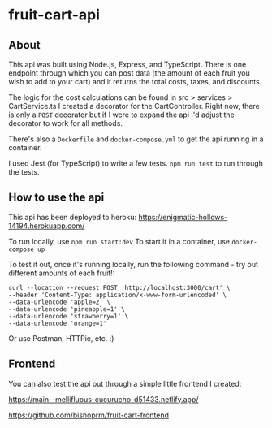 # fruit-cart-api

## About

This api was built using Node.js, Express, and TypeScript. There is one endpoint through which you can post data (the amount of each fruit you wish to add to your cart) and it returns the total costs, taxes, and discounts.

The logic for the cost calculations can be found in src > services > CartService.ts
I created a decorator for the CartController. Right now, there is only a `POST` decorator but if I were to expand the api I'd adjust the decorator to work for all methods.

There's also a `Dockerfile` and `docker-compose.yml` to get the api running in a container.

I used Jest (for TypeScript) to write a few tests. `npm run test` to run through the tests.

## How to use the api

This api has been deployed to heroku: https://enigmatic-hollows-14194.herokuapp.com/

To run locally, use `npm run start:dev`
To start it in a container, use `docker-compose up`

To test it out, once it's running locally, run the following command - try out different amounts of each fruit!:

```
curl --location --request POST 'http://localhost:3000/cart' \
--header 'Content-Type: application/x-www-form-urlencoded' \
--data-urlencode 'apple=2' \
--data-urlencode 'pineapple=1' \
--data-urlencode 'strawberry=1' \
--data-urlencode 'orange=1'
```

Or use Postman, HTTPie, etc. :)

## Frontend

You can also test the api out through a simple little frontend I created:

https://main--mellifluous-cucurucho-d51433.netlify.app/

https://github.com/bishoprm/fruit-cart-frontend

